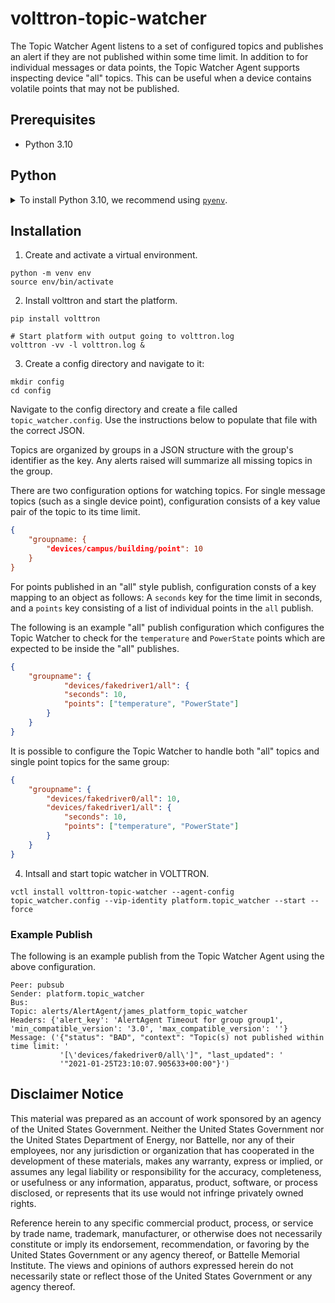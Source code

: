 # volttron-topic-watcher

The Topic Watcher Agent listens to a set of configured topics and publishes an alert if they are not published within
some time limit.  In addition to for individual messages or data points, the Topic Watcher Agent supports inspecting
device "all" topics.  This can be useful when a device contains volatile points that may not be published.

## Prerequisites

* Python 3.10

## Python

<details>
<summary>To install Python 3.10, we recommend using <a href="https://github.com/pyenv/pyenv"><code>pyenv</code></a>.</summary>

```bash
# install pyenv
git clone https://github.com/pyenv/pyenv ~/.pyenv

# setup pyenv (you should also put these three lines in .bashrc or similar)
export PATH="${HOME}/.pyenv/bin:${PATH}"
export PYENV_ROOT="${HOME}/.pyenv"
eval "$(pyenv init -)"

# install Python 3.10
pyenv install 3.10

# make it available globally
pyenv global system 3.10
```

</details>

## Installation

1. Create and activate a virtual environment.

```shell
python -m venv env
source env/bin/activate
```

2. Install volttron and start the platform.

```shell
pip install volttron

# Start platform with output going to volttron.log
volttron -vv -l volttron.log &
```

3. Create a config directory and navigate to it:

```shell
mkdir config
cd config
```

Navigate to the config directory and create a file called `topic_watcher.config`. Use the instructions below to populate that file with the correct JSON.

Topics are organized by groups in a JSON structure with the group's identifier as the key. Any alerts raised will
summarize all missing topics in the group.

There are two configuration options for watching topics.  For single message topics (such as a single
device point), configuration consists of a key value pair of the topic to its time limit.

```json
{
    "groupname: {
        "devices/campus/building/point": 10
    }
}
```

For points published in an "all" style publish, configuration consts of a key mapping to an object as follows:
A `seconds` key for the time limit in seconds, and a `points` key consisting of a list of individual points in the
`all` publish.

The following is an example "all" publish configuration which configures the Topic Watcher to check for the `temperature`
and `PowerState` points which are expected to be inside the "all" publishes.

```json
{
    "groupname": {
            "devices/fakedriver1/all": {
            "seconds": 10,
            "points": ["temperature", "PowerState"]
        }
    }
}
```

It is possible to configure the Topic Watcher to handle both "all" topics and single point topics for the same group:

```json
{
    "groupname": {
        "devices/fakedriver0/all": 10,
        "devices/fakedriver1/all": {
            "seconds": 10,
            "points": ["temperature", "PowerState"]
        }
    }
}
```

4. Intsall and start topic watcher in VOLTTRON.

```shell
vctl install volttron-topic-watcher --agent-config topic_watcher.config --vip-identity platform.topic_watcher --start --force
```

### Example Publish

The following is an example publish from the Topic Watcher Agent using the above configuration.

```log
Peer: pubsub
Sender: platform.topic_watcher
Bus:
Topic: alerts/AlertAgent/james_platform_topic_watcher
Headers: {'alert_key': 'AlertAgent Timeout for group group1', 'min_compatible_version': '3.0', 'max_compatible_version': ''}
Message: ('{"status": "BAD", "context": "Topic(s) not published within time limit: '
           '[\'devices/fakedriver0/all\']", "last_updated": '
           '"2021-01-25T23:10:07.905633+00:00"}')
```

## Disclaimer Notice

This material was prepared as an account of work sponsored by an agency of the
United States Government.  Neither the United States Government nor the United
States Department of Energy, nor Battelle, nor any of their employees, nor any
jurisdiction or organization that has cooperated in the development of these
materials, makes any warranty, express or implied, or assumes any legal
liability or responsibility for the accuracy, completeness, or usefulness or any
information, apparatus, product, software, or process disclosed, or represents
that its use would not infringe privately owned rights.

Reference herein to any specific commercial product, process, or service by
trade name, trademark, manufacturer, or otherwise does not necessarily
constitute or imply its endorsement, recommendation, or favoring by the United
States Government or any agency thereof, or Battelle Memorial Institute. The
views and opinions of authors expressed herein do not necessarily state or
reflect those of the United States Government or any agency thereof.
